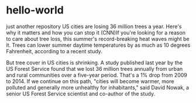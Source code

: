 # hello-world
just another repository
US cities are losing 36 million trees a year. Here's why it matters and how you can stop it
(CNN)If you're looking for a reason to care about tree loss, this summer's record-breaking heat waves might be it. Trees can lower summer daytime temperatures by as much as 10 degrees Fahrenheit, according to a recent study.

But tree cover in US cities is shrinking. A study published last year by the US Forest Service found that we lost 36 million trees annually from urban and rural communities over a five-year period. That's a 1% drop from 2009 to 2014.
If we continue on this path, "cities will become warmer, more polluted and generally more unhealthy for inhabitants," said David Nowak, a senior US Forest Service scientist and co-author of the study.

